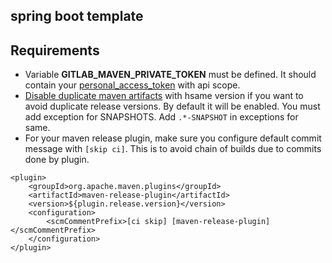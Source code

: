 ## spring boot template

## Requirements
* Variable **GITLAB_MAVEN_PRIVATE_TOKEN** must be defined. It should contain your [personal_access_token](https://docs.gitlab.com/ee/user/profile/personal_access_tokens.html) with api scope.
* [Disable duplicate maven artifacts](https://docs.gitlab.com/ee/user/packages/maven_repository/index.html#do-not-allow-duplicate-maven-packages) with hsame version if you want to avoid duplicate release versions. By default it will be enabled. You must add exception for SNAPSHOTS. Add `.*-SNAPSHOT` in exceptions for same.
* For your maven release plugin, make sure you configure default commit message with `[skip ci]`. This is to avoid chain of builds due to commits done by plugin.
```
<plugin>
    <groupId>org.apache.maven.plugins</groupId>
    <artifactId>maven-release-plugin</artifactId>
    <version>${plugin.release.version}</version>
    <configuration>
        <scmCommentPrefix>[ci skip] [maven-release-plugin]</scmCommentPrefix>
    </configuration>
</plugin>
```
